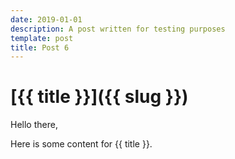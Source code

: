 ```yaml
---
date: 2019-01-01
description: A post written for testing purposes
template: post
title: Post 6
---
```


# [{{ title }}]({{ slug }})

Hello there,

Here is some content for {{ title }}.